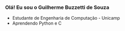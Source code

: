 ### Olá! Eu sou o Guilherme Buzzetti de Souza

- Estudante de Engenharia de Computação - Unicamp
- Aprendendo Python e C

